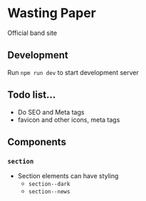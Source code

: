 # Wasting Paper

Official band site

## Development

Run `npm run dev` to start development server

## Todo list...
- Do SEO and Meta tags
- favicon and other icons, meta tags

## Components
### `section`
- Section elements can have styling
  - `section--dark`
  - `section--news`